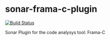 # sonar-frama-c-plugin
[![Build Status](https://api.travis-ci.org/CfrancCyrille/sonar-frama-c-plugin.svg)](https://travis-ci.org/CfrancCyrille/sonar-frama-c-plugin)

Sonar Plugin for the code analysys tool: Frama-C
